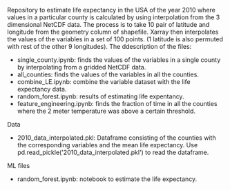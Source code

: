 Repository to estimate life expectancy in the USA of the year 2010 where values in a particular county is calculated by using interpolation from the 3 dimensional NetCDF data. The process is to take 10 pair of latitude and longitude from the geometry column of shapefile. Xarray then interpolates the values of the variables in a set of 100 points. (1 latitude is also permuted with rest of the other 9 longitudes). The ddescription of the files:
- single_county.ipynb: finds the values of the variables in a single county by interpolating from a gridded NetCDF data.
- all_counties: finds the values of the variables in all the counties.
- combine_LE.ipynb: combine the variable dataset with the life expectancy data.
- random_forest.ipynb: results of estimating life expentancy.
- feature_engineering.ipynb: finds the fraction of time in all the counties where the 2 meter temperature was above a certain threshold.

Data

- 2010_data_interpolated.pkl: Dataframe consisting of the counties with the corresponding variables and the mean life expectancy. Use pd.read_pickle('2010_data_interpolated.pkl') to read the dataframe.

ML files

- random_forest.ipynb: notebook to estimate the life expectancy.
